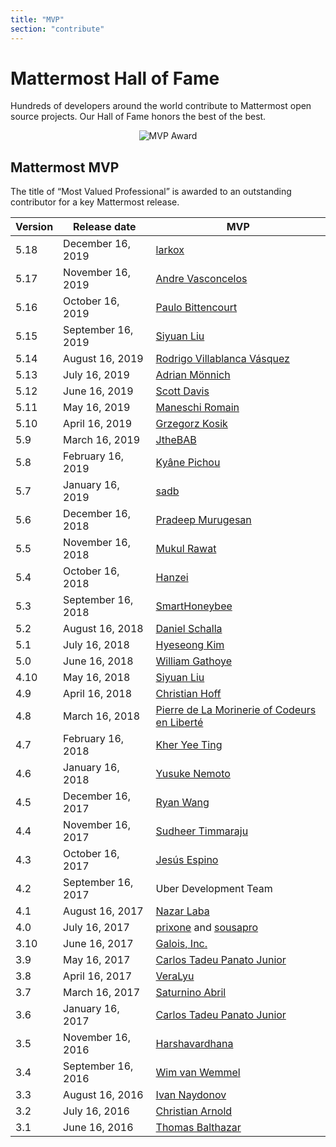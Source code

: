 ```yaml
---
title: "MVP"
section: "contribute"
---
```


# Mattermost Hall of Fame

Hundreds of developers around the world contribute to Mattermost open source projects. Our Hall of Fame honors the best of the best.

<span style="max-width:40%;display:block;text-align:center;margin:auto">![MVP Award](/img/mvp_award.png)</span>

## Mattermost MVP
The title of “Most Valued Professional” is awarded to an outstanding contributor for a key Mattermost release.


Version |	   Release date   | MVP
------- | ------------------- | ---
5.18    | December 16, 2019   | [larkox](https://github.com/larkox)
5.17    | November 16, 2019   | [Andre Vasconcelos](https://github.com/avasconcelos114)
5.16    | October 16, 2019    | [Paulo Bittencourt](https://github.com/pbitty)
5.15    | September 16, 2019  | [Siyuan Liu](https://github.com/liusy182)
5.14    | August 16, 2019     | [Rodrigo Villablanca Vásquez](https://github.com/rvillablanca)
5.13    | July 16, 2019       | [Adrian Mönnich](https://github.com/thiefmaster)
5.12    | June 16, 2019       | [Scott Davis](https://github.com/scottleedavis)
5.11    | May 16, 2019        | [Maneschi Romain](https://github.com/manland)
5.10    | April 16, 2019      | [Grzegorz Kosik](https://github.com/kosgrz)
5.9     | March 16, 2019      | [JtheBAB](https://github.com/JtheBAB)
5.8     | February 16, 2019   | [Kyâne Pichou](https://github.com/pichouk)
5.7     | January 16, 2019    | [sadb](https://github.com/sadb)
5.6     | December 16, 2018   | [Pradeep Murugesan](https://github.com/pradeepmurugesan)
5.5     | November 16, 2018   | [Mukul Rawat](https://github.com/mukulrawat1986)
5.4     | October 16, 2018    | [Hanzei](https://github.com/Hanzei)
5.3     | September 16, 2018  | [SmartHoneybee](https://github.com/SmartHoneybee)
5.2     | August 16, 2018     | [Daniel Schalla](https://github.com/DSchalla)
5.1     | July 16, 2018       | [Hyeseong Kim](https://github.com/cometkim)
5.0     | June 16, 2018       | [William Gathoye](https://github.com/wget)
4.10    | May 16, 2018        | [Siyuan Liu](https://github.com/liusy182)
4.9     | April 16, 2018      | [Christian Hoff](https://github.com/chumbalum)
4.8     | March 16, 2018      | [Pierre de La Morinerie of Codeurs en Liberté](https://github.com/kemenaran)
4.7     | February 16, 2018   | [Kher Yee Ting](https://github.com/tkbky)
4.6     | January 16, 2018    | [Yusuke Nemoto](https://github.com/kaakaa)
4.5     | December 16, 2017   | [Ryan Wang](https://github.com/r-wang97)
4.4     | November 16, 2017   | [Sudheer Timmaraju](https://github.com/sudheerDev)
4.3     | October 16, 2017    | [Jesús Espino](https://github.com/jespino)
4.2     | September 16, 2017  | Uber Development Team
4.1     | August 16, 2017     | [Nazar Laba](https://github.com/n1aba)
4.0     | July 16, 2017       | [prixone](https://github.com/prixone) and [sousapro](https://github.com/sousapro)
3.10    | June 16, 2017       | [Galois, Inc.](https://github.com/matterhorn-chat)
3.9     | May 16, 2017        | [Carlos Tadeu Panato Junior](https://github.com/cpanato)
3.8     | April 16, 2017      | [VeraLyu](https://github.com/veralyu)
3.7     | March 16, 2017      | [Saturnino Abril](https://github.com/saturninoabril)
3.6     | January 16, 2017    | [Carlos Tadeu Panato Junior](https://github.com/cpanato)
3.5     | November 16, 2016   | [Harshavardhana](https://github.com/harshavardhana)
3.4     | September 16, 2016  | [Wim van Wemmel](https://github.com/42wim)
3.3     | August 16, 2016     | [Ivan Naydonov](https://github.com/samogot)
3.2     | July 16, 2016       | [Christian Arnold](https://github.com/meilon)
3.1     | June 16, 2016       | [Thomas Balthazar](https://github.com/tbalthazar)
